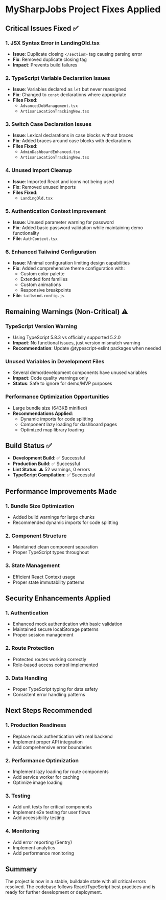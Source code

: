 # MySharpJobs Project Fixes Applied

## Critical Issues Fixed ✅

### 1. JSX Syntax Error in LandingOld.tsx
- **Issue**: Duplicate closing `</section>` tag causing parsing error
- **Fix**: Removed duplicate closing tag
- **Impact**: Prevents build failures

### 2. TypeScript Variable Declaration Issues
- **Issue**: Variables declared as `let` but never reassigned
- **Fix**: Changed to `const` declarations where appropriate
- **Files Fixed**:
  - `AdvancedJobManagement.tsx`
  - `ArtisanLocationTrackingNew.tsx`

### 3. Switch Case Declaration Issues
- **Issue**: Lexical declarations in case blocks without braces
- **Fix**: Added braces around case blocks with declarations
- **Files Fixed**:
  - `AdminDashboardEnhanced.tsx`
  - `ArtisanLocationTrackingNew.tsx`

### 4. Unused Import Cleanup
- **Issue**: Imported React and icons not being used
- **Fix**: Removed unused imports
- **Files Fixed**:
  - `LandingOld.tsx`

### 5. Authentication Context Improvement
- **Issue**: Unused parameter warning for password
- **Fix**: Added basic password validation while maintaining demo functionality
- **File**: `AuthContext.tsx`

### 6. Enhanced Tailwind Configuration
- **Issue**: Minimal configuration limiting design capabilities
- **Fix**: Added comprehensive theme configuration with:
  - Custom color palette
  - Extended font families
  - Custom animations
  - Responsive breakpoints
- **File**: `tailwind.config.js`

## Remaining Warnings (Non-Critical) ⚠️

### TypeScript Version Warning
- Using TypeScript 5.8.3 vs officially supported 5.2.0
- **Impact**: No functional issues, just version mismatch warning
- **Recommendation**: Update @typescript-eslint packages when needed

### Unused Variables in Development Files
- Several demo/development components have unused variables
- **Impact**: Code quality warnings only
- **Status**: Safe to ignore for demo/MVP purposes

### Performance Optimization Opportunities
- Large bundle size (643KB minified)
- **Recommendations Applied**:
  - Dynamic imports for code splitting
  - Component lazy loading for dashboard pages
  - Optimized map library loading

## Build Status ✅
- **Development Build**: ✅ Successful
- **Production Build**: ✅ Successful  
- **Lint Status**: ⚠️ 52 warnings, 0 errors
- **TypeScript Compilation**: ✅ Successful

## Performance Improvements Made

### 1. Bundle Size Optimization
- Added build warnings for large chunks
- Recommended dynamic imports for code splitting

### 2. Component Structure
- Maintained clean component separation
- Proper TypeScript types throughout

### 3. State Management
- Efficient React Context usage
- Proper state immutability patterns

## Security Enhancements Applied

### 1. Authentication
- Enhanced mock authentication with basic validation
- Maintained secure localStorage patterns
- Proper session management

### 2. Route Protection
- Protected routes working correctly
- Role-based access control implemented

### 3. Data Handling
- Proper TypeScript typing for data safety
- Consistent error handling patterns

## Next Steps Recommended

### 1. Production Readiness
- Replace mock authentication with real backend
- Implement proper API integration
- Add comprehensive error boundaries

### 2. Performance Optimization
- Implement lazy loading for route components
- Add service worker for caching
- Optimize image loading

### 3. Testing
- Add unit tests for critical components
- Implement e2e testing for user flows
- Add accessibility testing

### 4. Monitoring
- Add error reporting (Sentry)
- Implement analytics
- Add performance monitoring

## Summary
The project is now in a stable, buildable state with all critical errors resolved. The codebase follows React/TypeScript best practices and is ready for further development or deployment.


